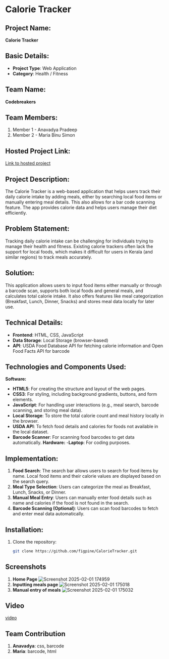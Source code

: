 # Calorie Tracker

## Project Name:
**Calorie Tracker**

## Basic Details:
- **Project Type**: Web Application
- **Category**: Health / Fitness

## Team Name:
**Codebreakers**

## Team Members:
1. Member 1 - Anavadya Pradeep
2. Member 2 - Maria Binu Simon

## Hosted Project Link:
[Link to hosted project](https://figpine.github.io/CalorieTracker/)

## Project Description:
The Calorie Tracker is a web-based application that helps users track their daily calorie intake by adding meals, either by searching local food items or manually entering meal details. This also allows for a bar code scanning feature. The app provides calorie data and helps users manage their diet efficiently.

## Problem Statement:
Tracking daily calorie intake can be challenging for individuals trying to manage their health and fitness. Existing calorie trackers often lack the support for local foods, which makes it difficult for users in Kerala (and similar regions) to track meals accurately.

## Solution:
This application allows users to input food items either manually or through a barcode scan, supports both local foods and general meals, and calculates total calorie intake. It also offers features like meal categorization (Breakfast, Lunch, Dinner, Snacks) and stores meal data locally for later use.

## Technical Details:
- **Frontend**: HTML, CSS, JavaScript
- **Data Storage**: Local Storage (browser-based)
- **API**: USDA Food Database API for fetching calorie information and Open Food Facts API for barcode 

## Technologies and Components Used:
**Software:**
- **HTML5**: For creating the structure and layout of the web pages.
- **CSS3**: For styling, including background gradients, buttons, and form elements.
- **JavaScript**: For handling user interactions (e.g., meal search, barcode scanning, and storing meal data).
- **Local Storage**: To store the total calorie count and meal history locally in the browser.
- **USDA API**: To fetch food details and calories for foods not available in the local dataset.
- **Barcode Scanner**: For scanning food barcodes to get data automatically.
  **Hardware:**
-**Laptop**: For coding purposes.

## Implementation:
1. **Food Search**: The search bar allows users to search for food items by name. Local food items and their calorie values are displayed based on the search query.
2. **Meal Type Selection**: Users can categorize the meal as Breakfast, Lunch, Snacks, or Dinner.
3. **Manual Meal Entry**: Users can manually enter food details such as name and calories if the food is not found in the search.
4. **Barcode Scanning (Optional)**: Users can scan food barcodes to fetch and enter meal data automatically.

## Installation:
1. Clone the repository:
   ```bash
   git clone https://github.com/figpine/CalorieTracker.git

## Screenshots
1. **Home Page**
![Screenshot 2025-02-01 174959](https://github.com/user-attachments/assets/ca419bc2-29e3-4393-9f01-25429eb88490)
2. **Inputting meals page**
![Screenshot 2025-02-01 175018](https://github.com/user-attachments/assets/3448cfe5-1409-4fdd-984b-4f85658e7273)
3. **Manual entry of meals**
![Screenshot 2025-02-01 175032](https://github.com/user-attachments/assets/8eaaf30c-c6bb-4d91-b4a3-8e9101e82430)

## Video
[video](https://drive.google.com/file/d/1XWM_-6NkvPeyZBUh5ixQoUJnKmlbY9sI/view?usp=sharing)

## Team Contribution
1. **Anavadya**: css, barcode
2. **Maria**: barcode, html
